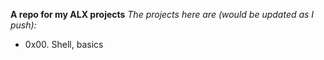 **A repo for my ALX projects**
_The projects here are (would be updated as I push):_

- 0x00. Shell, basics

